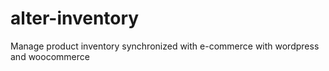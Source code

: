 alter-inventory
===============

Manage product inventory synchronized with e-commerce with wordpress and woocommerce
